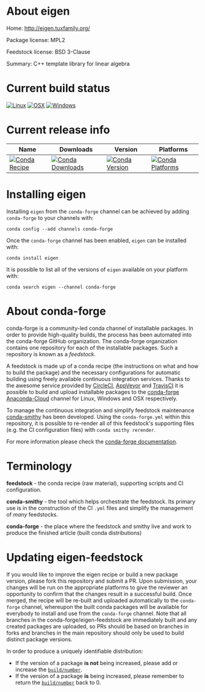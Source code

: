 About eigen
===========

Home: http://eigen.tuxfamily.org/

Package license: MPL2

Feedstock license: BSD 3-Clause

Summary: C++ template library for linear algebra



Current build status
====================

[![Linux](https://img.shields.io/circleci/project/github/conda-forge/eigen-feedstock/master.svg?label=Linux)](https://circleci.com/gh/conda-forge/eigen-feedstock)
[![OSX](https://img.shields.io/travis/conda-forge/eigen-feedstock/master.svg?label=macOS)](https://travis-ci.org/conda-forge/eigen-feedstock)
[![Windows](https://img.shields.io/appveyor/ci/conda-forge/eigen-feedstock/master.svg?label=Windows)](https://ci.appveyor.com/project/conda-forge/eigen-feedstock/branch/master)

Current release info
====================

| Name | Downloads | Version | Platforms |
| --- | --- | --- | --- |
| [![Conda Recipe](https://img.shields.io/badge/recipe-eigen-green.svg)](https://anaconda.org/conda-forge/eigen) | [![Conda Downloads](https://img.shields.io/conda/dn/conda-forge/eigen.svg)](https://anaconda.org/conda-forge/eigen) | [![Conda Version](https://img.shields.io/conda/vn/conda-forge/eigen.svg)](https://anaconda.org/conda-forge/eigen) | [![Conda Platforms](https://img.shields.io/conda/pn/conda-forge/eigen.svg)](https://anaconda.org/conda-forge/eigen) |

Installing eigen
================

Installing `eigen` from the `conda-forge` channel can be achieved by adding `conda-forge` to your channels with:

```
conda config --add channels conda-forge
```

Once the `conda-forge` channel has been enabled, `eigen` can be installed with:

```
conda install eigen
```

It is possible to list all of the versions of `eigen` available on your platform with:

```
conda search eigen --channel conda-forge
```


About conda-forge
=================

conda-forge is a community-led conda channel of installable packages.
In order to provide high-quality builds, the process has been automated into the
conda-forge GitHub organization. The conda-forge organization contains one repository
for each of the installable packages. Such a repository is known as a *feedstock*.

A feedstock is made up of a conda recipe (the instructions on what and how to build
the package) and the necessary configurations for automatic building using freely
available continuous integration services. Thanks to the awesome service provided by
[CircleCI](https://circleci.com/), [AppVeyor](http://www.appveyor.com/)
and [TravisCI](https://travis-ci.org/) it is possible to build and upload installable
packages to the [conda-forge](https://anaconda.org/conda-forge)
[Anaconda-Cloud](http://docs.anaconda.org/) channel for Linux, Windows and OSX respectively.

To manage the continuous integration and simplify feedstock maintenance
[conda-smithy](http://github.com/conda-forge/conda-smithy) has been developed.
Using the ``conda-forge.yml`` within this repository, it is possible to re-render all of
this feedstock's supporting files (e.g. the CI configuration files) with ``conda smithy rerender``.

For more information please check the [conda-forge documentation](https://conda-forge.org/docs/).

Terminology
===========

**feedstock** - the conda recipe (raw material), supporting scripts and CI configuration.

**conda-smithy** - the tool which helps orchestrate the feedstock.
                   Its primary use is in the construction of the CI ``.yml`` files
                   and simplify the management of *many* feedstocks.

**conda-forge** - the place where the feedstock and smithy live and work to
                  produce the finished article (built conda distributions)


Updating eigen-feedstock
========================

If you would like to improve the eigen recipe or build a new
package version, please fork this repository and submit a PR. Upon submission,
your changes will be run on the appropriate platforms to give the reviewer an
opportunity to confirm that the changes result in a successful build. Once
merged, the recipe will be re-built and uploaded automatically to the
`conda-forge` channel, whereupon the built conda packages will be available for
everybody to install and use from the `conda-forge` channel.
Note that all branches in the conda-forge/eigen-feedstock are
immediately built and any created packages are uploaded, so PRs should be based
on branches in forks and branches in the main repository should only be used to
build distinct package versions.

In order to produce a uniquely identifiable distribution:
 * If the version of a package **is not** being increased, please add or increase
   the [``build/number``](http://conda.pydata.org/docs/building/meta-yaml.html#build-number-and-string).
 * If the version of a package **is** being increased, please remember to return
   the [``build/number``](http://conda.pydata.org/docs/building/meta-yaml.html#build-number-and-string)
   back to 0.